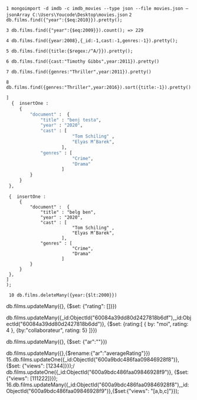 ``` 1 mongoimport -d imdb -c imdb_movies --type json --file movies.json –jsonArray C:\Users\Youcode\Desktop\movies.json ``` 
``` 2 db.films.find({"year":{$eq:2010}}).pretty(); ``` 

``` 3 db.films.find({"year":{$eq:2009}}).count(); => 229 ``` 

``` 4 db.films.find({year:2008},{_id:-1,cast:-1,genres:-1}).pretty(); ``` 

``` 5 db.films.find({title:{$regex:/^A/}}).pretty(); ``` 

``` 6 db.films.find({cast:"Timothy Gibbs",year:2011}).pretty() ``` 

``` 7 db.films.find({genres:"Thriller",year:2011}).pretty() ``` 

``` 8 db.films.find({genres:"Thriller",year:2016}).sort({title:-1}).pretty() ``` 

``` 2 db.films.bulkWrite(
]
  {  insertOne : 
     {
         "document" :  { 
             "title" : "benj testa",
             "year" : "2020", 
             "cast" : [
                         "Tom Schiling" , 
                         "Elyas M’Barek",
                     ], 
             "genres" : [
                         "Crime",
                         "Drama"
                     ]
         }
     }
 },
``` 
``` 
 {  insertOne : 
     {
         "document" :  { 
             "title" : "belg ben",
             "year" : "2020", 
             "cast" : [
                         "Tom Schiling" , 
                         "Elyas M’Barek",
                     ], 
             "genres" : [
                         "Crime",
                         "Drama"
                     ]
         }
     }
 },
]
);
``` 

```  10 db.films.deleteMany({year:{$lt:2000}}) ``` 

db.films.updateMany({}, {$set: {"rating": []}})

db.films.updateMany({_id:ObjectId("60084a39dd80d2427818b6df"),_id:ObjectId("60084a39dd80d2427818b6dd")}, {$set: {rating:[ { by: "moi", rating: 4 }, {by:"collaborateur", rating: 5} ]}})

db.films.updateMany({}, {$set: {"ar":""}})

db.films.updateMany({},{$rename:{"ar":"averageRating"}})
15.db.films.updateOne({_id:ObjectId("600a9bdc486faa09846928f8")}, {$set: {"views": [12344]}});/
db.films.updateOne({_id:ObjectId("600a9bdc486faa09846928f9")}, {$set: {"views": [111222]}});
16.db.films.updateMany({_id:ObjectId("600a9bdc486faa09846928f8"),_id:ObjectId("600a9bdc486faa09846928f9")},{$set:{"views": "[a,b,c]"}});
